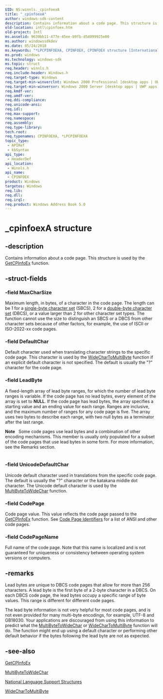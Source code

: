 ```yaml
---
UID: NS:winnls._cpinfoexA
title: "_cpinfoexA"
author: windows-sdk-content
description: Contains information about a code page. This structure is used by the GetCPInfoEx function.
old-location: intl\cpinfoex.htm
old-project: Intl
ms.assetid: 9639bb11-477e-45ee-b9fb-d5d099925e00
ms.author: windowssdkdev
ms.date: 05/24/2018
ms.keywords: "*LPCPINFOEXA, CPINFOEX, CPINFOEX structure [Internationalization for Windows Applications], CPINFOEXA, LPCPINFOEX, LPCPINFOEX structure pointer [Internationalization for Windows Applications], _cpinfoexA, _win32_CPINFOEX_str, intl.cpinfoex, winnls/CPINFOEX, winnls/LPCPINFOEX"
ms.prod: windows
ms.technology: windows-sdk
ms.topic: struct
req.header: winnls.h
req.include-header: Windows.h
req.target-type: Windows
req.target-min-winverclnt: Windows 2000 Professional [desktop apps | UWP apps]
req.target-min-winversvr: Windows 2000 Server [desktop apps | UWP apps]
req.kmdf-ver: 
req.umdf-ver: 
req.ddi-compliance: 
req.unicode-ansi: 
req.idl: 
req.max-support: 
req.namespace: 
req.assembly: 
req.type-library: 
tech.root: 
req.typenames: CPINFOEXA, *LPCPINFOEXA
topic_type:
 - APIRef
 - kbSyntax
api_type:
 - HeaderDef
api_location:
 - Winnls.h
api_name:
 - CPINFOEX
product: Windows
targetos: Windows
req.lib: 
req.dll: 
req.irql: 
req.product: Windows Address Book 5.0
---
```


# _cpinfoexA structure


## -description



Contains information about a code page. This structure is used by the <a href="https://msdn.microsoft.com/c21ed6fe-85b6-438a-8f53-e30833e0c88a">GetCPInfoEx</a> function.




## -struct-fields




### -field MaxCharSize

Maximum length, in bytes, of a character in the code page. The length can be 1 for a <a href="https://msdn.microsoft.com/53f74132-91aa-4257-846a-f6e1f2f9ae0b">single-byte character set</a> (SBCS), 2 for a <a href="https://msdn.microsoft.com/df049d22-02e2-48b2-8b74-52f71c00c549">double-byte character set</a> (DBCS), or a value larger than 2 for other character set types. The function cannot use the size to distinguish an SBCS or a DBCS from other character sets because of other factors, for example, the use of ISCII or ISO-2022-xx code pages.


### -field DefaultChar

Default character used when translating character strings to the specific code page. This character is used by the <a href="https://msdn.microsoft.com/b8c13444-86ab-479c-ac04-9b184d9eebf6">WideCharToMultiByte</a> function if an explicit default character is not specified. The default is usually the "?" character for the code page.


### -field LeadByte

A fixed-length array of lead byte ranges, for which the number of lead byte ranges is variable. If the code page has no lead bytes, every element of the array is set to <b>NULL</b>. If the code page has lead bytes, the array specifies a starting value and an ending value for each range. Ranges are inclusive, and the maximum number of ranges for any code page is five. The array uses two bytes to describe each range, with two null bytes as a terminator after the last range.

<div class="alert"><b>Note</b>   Some code pages use lead bytes and a combination of other encoding mechanisms. This member is usually only populated for a subset of the code pages that use lead bytes in some form. For more information, see the Remarks section.</div>
<div> </div>

### -field UnicodeDefaultChar

Unicode default character used in translations from the specific code page. The default is usually the "?" character or the katakana middle dot character. The Unicode default character is used by the <a href="https://msdn.microsoft.com/a117fdfe-b52b-466f-9300-6455e91ea2a8">MultiByteToWideChar</a> function.


### -field CodePage

Code page value. This value reflects the code page passed to the <a href="https://msdn.microsoft.com/c21ed6fe-85b6-438a-8f53-e30833e0c88a">GetCPInfoEx</a> function. See <a href="https://msdn.microsoft.com/5d6fc86a-f205-4d14-bb7c-ecd71682e0fe">Code Page Identifiers</a> for a list of ANSI and other code pages.


### -field CodePageName

Full name of the code page. Note that this name is localized and is not guaranteed for uniqueness or consistency between operating system versions or computers.


## -remarks



Lead bytes are unique to DBCS code pages that allow for more than 256 characters. A lead byte is the first byte of a 2-byte character in a DBCS. On each DBCS code page, the lead bytes occupy a specific range of byte values. This range is different for different code pages.

The lead byte information is not very helpful for most code pages, and is not even provided for many multi-byte encodings, for example, UTF-8 and GB18030. Your applications are discouraged from using this information to predict what the       <a href="https://msdn.microsoft.com/a117fdfe-b52b-466f-9300-6455e91ea2a8">MultiByteToWideChar</a> or <a href="https://msdn.microsoft.com/b8c13444-86ab-479c-ac04-9b184d9eebf6">WideCharToMultiByte</a> function will do. The function might end up using a default character or performing other default behavior if the bytes following the lead byte are not as expected.




## -see-also




<a href="https://msdn.microsoft.com/c21ed6fe-85b6-438a-8f53-e30833e0c88a">GetCPInfoEx</a>



<a href="https://msdn.microsoft.com/a117fdfe-b52b-466f-9300-6455e91ea2a8">MultiByteToWideChar</a>



<a href="https://msdn.microsoft.com/75382149-7d4e-4b3e-929e-ee39bf666110">National Language Support Structures</a>



<a href="https://msdn.microsoft.com/b8c13444-86ab-479c-ac04-9b184d9eebf6">WideCharToMultiByte</a>
 

 

